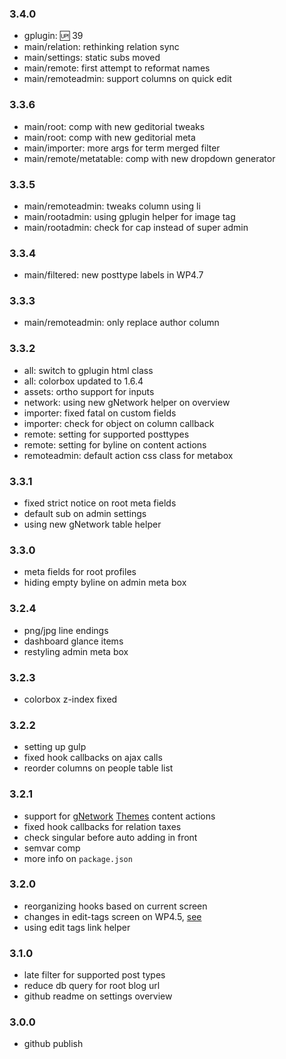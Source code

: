 ### 3.4.0
* gplugin: :up: 39
* main/relation: rethinking relation sync
* main/settings: static subs moved
* main/remote: first attempt to reformat names
* main/remoteadmin: support columns on quick edit

### 3.3.6
* main/root: comp with new geditorial tweaks
* main/root: comp with new geditorial meta
* main/importer: more args for term merged filter
* main/remote/metatable: comp with new dropdown generator

### 3.3.5
* main/remoteadmin: tweaks column using li
* main/rootadmin: using gplugin helper for image tag
* main/rootadmin: check for cap instead of super admin

### 3.3.4
* main/filtered: new posttype labels in WP4.7

### 3.3.3
* main/remoteadmin: only replace author column

### 3.3.2
* all: switch to gplugin html class
* all: colorbox updated to 1.6.4
* assets: ortho support for inputs
* network: using new gNetwork helper on overview
* importer: fixed fatal on custom fields
* importer: check for object on column callback
* remote: setting for supported posttypes
* remote: setting for byline on content actions
* remoteadmin: default action css class for metabox

### 3.3.1
* fixed strict notice on root meta fields
* default sub on admin settings
* using new gNetwork table helper

### 3.3.0
* meta fields for root profiles
* hiding empty byline on admin meta box

### 3.2.4
* png/jpg line endings
* dashboard glance items
* restyling admin meta box

### 3.2.3
* colorbox z-index fixed

### 3.2.2
* setting up gulp
* fixed hook callbacks on ajax calls
* reorder columns on people table list

### 3.2.1
* support for [gNetwork](http://geminorum.ir/wordpress/gnetwork) [Themes](https://github.com/geminorum/gnetwork/wiki/Modules-Themes) content actions
* fixed hook callbacks for relation taxes
* check singular before auto adding in front
* semvar comp
* more info on `package.json`

### 3.2.0
* reorganizing hooks based on current screen
* changes in edit-tags screen on WP4.5, [see](https://make.wordpress.org/core/2016/03/07/changes-to-the-term-edit-page-in-wordpress-4-5/)
* using edit tags link helper

### 3.1.0
* late filter for supported post types
* reduce db query for root blog url
* github readme on settings overview

### 3.0.0
* github publish

